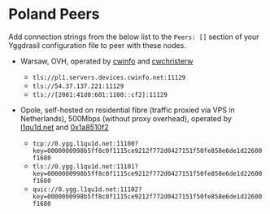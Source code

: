 # Poland Peers

Add connection strings from the below list to the `Peers: []` section of your
Yggdrasil configuration file to peer with these nodes.

* Warsaw, OVH, operated by [cwinfo](https://cwinfo.net) and [cwchristerw](https://christerwaren.fi)
  * `tls://pl1.servers.devices.cwinfo.net:11129`
  * `tls://54.37.137.221:11129`
  * `tls://[2001:41d0:601:1100::cf2]:11129`

* Opole, self-hosted on residential fibre (traffic proxied via VPS in Netherlands), 500Mbps (without proxy overhead), operated by [l1qu1d.net](https://l1qu1d.net) and [0x1a8510f2](https://0x1a8510f2.space)
  * `tcp://0.ygg.l1qu1d.net:11100?key=0000000998b5ff8c0f1115ce9212f772d0427151f50fe858e6de1d22600f1680`
  * `tls://0.ygg.l1qu1d.net:11101?key=0000000998b5ff8c0f1115ce9212f772d0427151f50fe858e6de1d22600f1680`
  * `quic://0.ygg.l1qu1d.net:11102?key=0000000998b5ff8c0f1115ce9212f772d0427151f50fe858e6de1d22600f1680`
